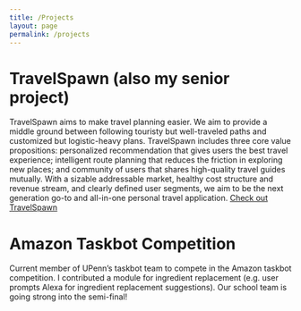 ```yaml
---
title: /Projects
layout: page
permalink: /projects
---
```


# TravelSpawn (also my senior project)

TravelSpawn aims to make travel planning easier. We aim to provide a middle ground between following touristy but well-traveled paths and customized but logistic-heavy plans. TravelSpawn includes three core value propositions: personalized recommendation that gives users the best travel experience; intelligent route planning that reduces the friction in exploring new places; and community of users that shares high-quality travel guides mutually. With a sizable addressable market, healthy cost structure and revenue stream, and clearly defined user segments, we aim to be the next generation go-to and all-in-one personal travel application.
[Check out TravelSpawn](https://github.com/LeonZh0u/TravelSpawn)

# Amazon Taskbot Competition

Current member of UPenn’s taskbot team to compete in the Amazon taskbot competition. I contributed a module for ingredient replacement (e.g. user prompts Alexa for ingredient replacement suggestions). Our school team is going strong into the semi-final!
